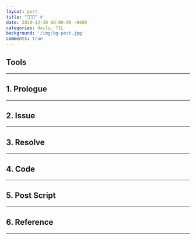 ```yaml
---
layout: post
title: "👨🏻‍💻" # 
date: 2020-12-30 00:00:00 -0400
categories: daily, TIL
background: '/img/bg-post.jpg'
comments: true
---
```


## Tools
---
## 1. Prologue
---
## 2. Issue
---
## 3. Resolve
---
## 4. Code 
---
## 5. Post Script
---
## 6. Reference
---
